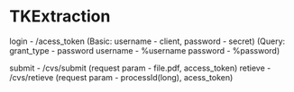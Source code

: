 # TKExtraction

login - /acess_token 
(Basic: username - client, password - secret)
(Query: grant_type - password
        username - %username
        password - %password)

submit - /cvs/submit (request param - file.pdf, access_token)
retieve - /cvs/retieve (request param - processId(long), acess_token)
